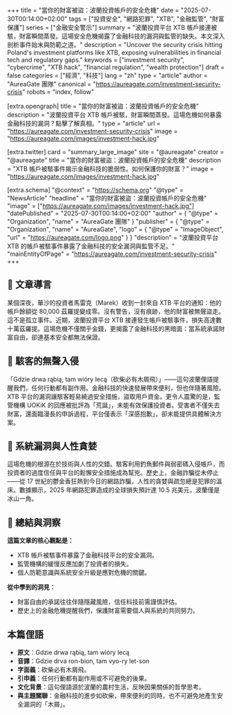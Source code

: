 +++
title = "當你的財富被盜：波蘭投資帳戶的安全危機"
date = "2025-07-30T00:14:00+02:00"
tags = ["投資安全", "網路犯罪", "XTB", "金融監管", "財富保護"]
series = ["金融安全警示"]
summary = "波蘭投資平台 XTB 帳戶接連被駭，財富瞬間蒸發。這場安全危機揭露了金融科技的漏洞與監管的缺失。本文深入剖析事件始末與防範之道。"
description = "Uncover the security crisis hitting Poland's investment platforms like XTB, exposing vulnerabilities in financial tech and regulatory gaps."
keywords = ["investment security", "cybercrime", "XTB hack", "financial regulation", "wealth protection"]
draft = false
categories = ["經濟", "科技"]
lang = "zh"
type = "article"
author = "AureaGate 團隊"
canonical = "https://aureagate.com/investment-security-crisis"
robots = "index, follow"

[extra.opengraph]
title = "當你的財富被盜：波蘭投資帳戶的安全危機"
description = "波蘭投資平台 XTB 帳戶被駭，財富瞬間蒸發。這場危機如何暴露金融科技的漏洞？點擊了解真相。"
type = "article"
url = "https://aureagate.com/investment-security-crisis"
image = "https://aureagate.com/images/investment-hack.jpg"

[extra.twitter]
card = "summary_large_image"
site = "@aureagate"
creator = "@aureagate"
title = "當你的財富被盜：波蘭投資帳戶的安全危機"
description = "XTB 帳戶被駭事件揭示金融科技的脆弱性。如何保護你的財富？"
image = "https://aureagate.com/images/investment-hack.jpg"

[extra.schema]
"@context" = "https://schema.org"
"@type" = "NewsArticle"
"headline" = "當你的財富被盜：波蘭投資帳戶的安全危機"
"image" = ["https://aureagate.com/images/investment-hack.jpg"]
"datePublished" = "2025-07-30T00:14:00+02:00"
"author" = { "@type" = "Organization", "name" = "AureaGate 團隊" }
"publisher" = { "@type" = "Organization", "name" = "AureaGate", "logo" = { "@type" = "ImageObject", "url" = "https://aureagate.com/logo.png" } }
"description" = "波蘭投資平台 XTB 的帳戶被駭事件暴露了金融科技的安全漏洞與監管不足。"
"mainEntityOfPage" = "https://aureagate.com/investment-security-crisis"
+++


## 🧭 文章導言

某個深夜，華沙的投資者馬雷克（Marek）收到一封來自 XTB 平台的通知：他的帳戶餘額從 80,000 茲羅提變成零。沒有警告，沒有痕跡，他的財富被無聲盜走。這不是孤立事件。近期，波蘭投資平台 XTB 接連發生帳戶被駭事件，損失高達數十萬茲羅提。這場危機不僅關乎金錢，更揭露了金融科技的黑暗面：當系統承諾財富自由，卻連基本安全都無法保證。

## 📌 駭客的無聲入侵

「Gdzie drwa rąbią, tam wióry lecą（砍柴必有木屑飛）」——這句波蘭俚語提醒我們，任何行動都有副作用。金融科技的快速發展帶來便利，但也伴隨著風險。XTB 平台的漏洞讓駭客輕易繞過安全措施，盜取用戶資金。更令人震驚的是，監管機構 UOKiK 的回應被批評為「荒誕」，未能有效保護投資者。受害者不僅失去財富，還面臨漫長的申訴過程，平台僅表示「深感抱歉」，卻未能提供具體解決方案。
## 📌 系統漏洞與人性貪婪

這場危機的根源在於技術與人性的交錯。駭客利用釣魚郵件與弱密碼入侵帳戶，而投資者的過度信任與平台的鬆懈安全措施成為幫兇。歷史上，金融詐騙從未停止——從 17 世紀的鬱金香狂熱到今日的網路詐騙，人性的貪婪與疏忽總是犯罪的溫床。數據顯示，2025 年網路犯罪造成的全球損失預計達 10.5 兆美元，波蘭僅是冰山一角。

## 💬 總結與洞察

**這篇文章的核心觀點是：**
- XTB 帳戶被駭事件暴露了金融科技平台的安全漏洞。
- 監管機構的緩慢反應加劇了投資者的損失。
- 個人防範意識與系統安全升級是應對危機的關鍵。

**從中學到的洞見：**
- 財富自由的承諾往往伴隨隱藏風險，信任科技前需謹慎評估。
- 歷史上的金融危機提醒我們，保護財富需要個人與系統的共同努力。

## 本篇俚語

- **原文**：Gdzie drwa rąbią, tam wióry lecą
- **音譯**：Gdzie drva ron-bion, tam vyo-ry let-son
- **字面義**：砍柴必有木屑飛。
- **引申義**：任何行動都有副作用或不可避免的後果。
- **文化背景**：這句俚語源於波蘭的農村生活，反映因果關係的哲學思考。
- **與主題關聯**：金融科技的進步如砍柴，帶來便利的同時，也不可避免地產生安全漏洞的「木屑」。

